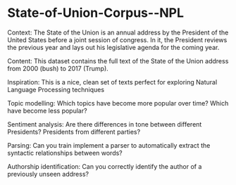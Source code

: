 # State-of-Union-Corpus--NPL

Context:
The State of the Union is an annual address by the President of the United States before a joint session of congress. In it, the President reviews the previous year and lays out his legislative agenda for the coming year.

Content:
This dataset contains the full text of the State of the Union address from 2000 (bush) to 2017 (Trump).

Inspiration:
This is a nice, clean set of texts perfect for exploring Natural Language Processing techniques

Topic modelling: Which topics have become more popular over time? Which have become less popular?

Sentiment analysis: Are there differences in tone between different Presidents? Presidents from different parties?

Parsing: Can you train implement a parser to automatically extract the syntactic relationships between words?

Authorship identification: Can you correctly identify the author of a previously unseen address?
